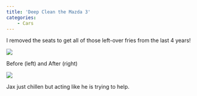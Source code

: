 ```yaml
---
title: 'Deep Clean the Mazda 3'
categories:
    - Cars
---
```


I removed the seats to get all of those left-over fries from the last 4 years!

![](https://www.saelzler.com/wp-content/uploads/2021/08/CleanBeforeAfter-1024x768.jpg)

Before (left) and After (right)

![](https://www.saelzler.com/wp-content/uploads/2021/08/CleanJax-768x1024.jpg)

Jax just chillen but acting like he is trying to help.
